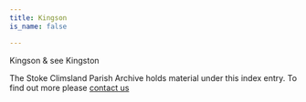 ```yaml
---
title: Kingson
is_name: false

---
```


Kingson & see Kingston


The Stoke Climsland Parish Archive holds material under this index entry. To find out more please [contact us](/contact/)
